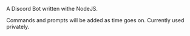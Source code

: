 A Discord Bot written withe NodeJS. 

Commands and prompts will be added as time goes on. Currently used privately.
